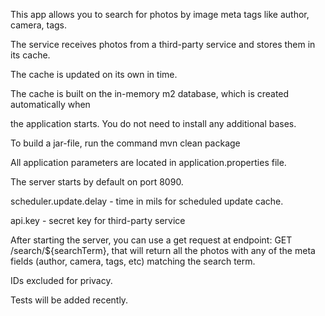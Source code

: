 This app allows you to search for photos by image meta tags like author, camera, tags. 

The service receives photos from a third-party service and stores them in its cache.

The cache is updated on its own in time.

The cache is built on the in-memory m2 database, which is created automatically when 

the application starts. You do not need to install any additional bases.

To build a jar-file, run the command mvn clean package

All application parameters are located in application.properties file.

The server starts by default on port 8090. 

scheduler.update.delay - time in mils for scheduled update cache.

api.key - secret key for third-party service

After starting the server, you can use a get request at endpoint: GET /search/${searchTerm}, that will return all the photos with any of the meta fields (author, camera, tags, etc) matching the search term.

IDs excluded for privacy.

Tests will be added recently.
